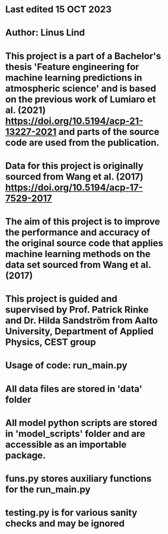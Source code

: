 # Last edited 15 OCT 2023
# Author: Linus Lind
# This project is a part of a Bachelor's thesis 'Feature engineering for machine learning predictions in atmospheric science' and is based on the previous work of Lumiaro et al. (2021) https://doi.org/10.5194/acp-21-13227-2021 and parts of the source code are used from the publication. 
# Data for this project is originally sourced from Wang et al. (2017) https://doi.org/10.5194/acp-17-7529-2017
# The aim of this project is to improve the performance and accuracy of the original source code that applies machine learning methods on the data set sourced from Wang et al. (2017)
# This project is guided and supervised by Prof. Patrick Rinke and Dr. Hilda Sandström from Aalto University, Department of Applied Physics, CEST group
# Usage of code: run_main.py
# All data files are stored in 'data' folder
# All model python scripts are stored in 'model_scripts' folder and are accessible as an importable package.
# funs.py stores auxiliary functions for the run_main.py
# testing.py is for various sanity checks and may be ignored